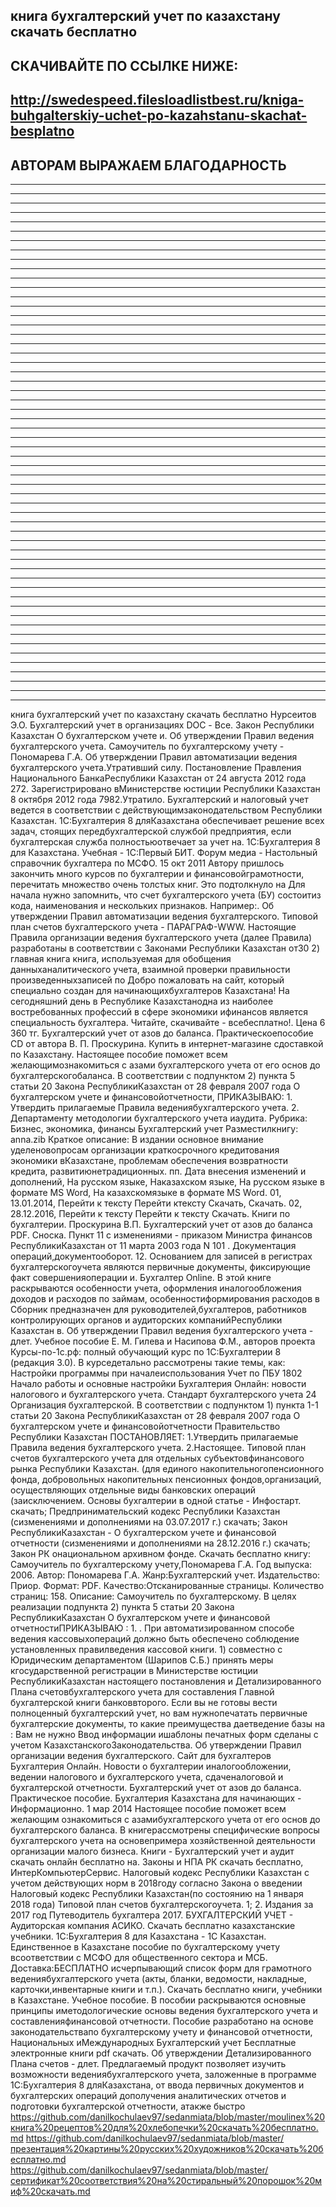 книга бухгалтерский учет по казахстану скачать бесплатно
--------------------------------------------------
СКАЧИВАЙТЕ ПО ССЫЛКЕ НИЖЕ:
--------------------------------------------------
http://swedespeed.filesloadlistbest.ru/kniga-buhgalterskiy-uchet-po-kazahstanu-skachat-besplatno
--------------------------------------------------
АВТОРАМ ВЫРАЖАЕМ БЛАГОДАРНОСТЬ
--------------------------------------------------
--------------------------------------------------
--------------------------------------------------
--------------------------------------------------
--------------------------------------------------
--------------------------------------------------
--------------------------------------------------
--------------------------------------------------
--------------------------------------------------
--------------------------------------------------
--------------------------------------------------
--------------------------------------------------
--------------------------------------------------
--------------------------------------------------
--------------------------------------------------
--------------------------------------------------
--------------------------------------------------
--------------------------------------------------
--------------------------------------------------
--------------------------------------------------
--------------------------------------------------
--------------------------------------------------
--------------------------------------------------
--------------------------------------------------
--------------------------------------------------
--------------------------------------------------
--------------------------------------------------
--------------------------------------------------
--------------------------------------------------
--------------------------------------------------
--------------------------------------------------
--------------------------------------------------
--------------------------------------------------
--------------------------------------------------
--------------------------------------------------
--------------------------------------------------
--------------------------------------------------
--------------------------------------------------
--------------------------------------------------
--------------------------------------------------
--------------------------------------------------
--------------------------------------------------
--------------------------------------------------
--------------------------------------------------
--------------------------------------------------
--------------------------------------------------
--------------------------------------------------
--------------------------------------------------
--------------------------------------------------
--------------------------------------------------
--------------------------------------------------
--------------------------------------------------
--------------------------------------------------
--------------------------------------------------
--------------------------------------------------
--------------------------------------------------
--------------------------------------------------
книга бухгалтерский учет по казахстану скачать бесплатно Нурсеитов Э.О. Бухгалтерский учет в организациях DOC - Все. Закон Республики Казахстан О бухгалтерском учете и. Об утверждении Правил ведения бухгалтерского учета. Самоучитель по бухгалтерскому учету - Пономарева Г.А. Об утверждении Правил автоматизации ведения бухгалтерского учета.Утративший силу. Постановление Правления Национального БанкаРеспублики Казахстан от 24 августа 2012 года  272. Зарегистрировано вМинистерстве юстиции Республики Казахстан 8 октября 2012 года  7982.Утратило. Бухгалтерский и налоговый учет ведется в соответствии с действующимзаконодательством Республики Казахстан. 1С:Бухгалтерия 8 дляКазахстана обеспечивает решение всех задач, стоящих передбухгалтерской службой предприятия, если бухгалтерская служба полностьюотвечает за учет на. 1С:Бухгалтерия 8 для Казахстана. Учебная  - 1С:Первый БИТ. Форум медиа - Настольный справочник бухгалтера по МСФО. 15 окт 2011  Автору пришлось закончить много курсов по бухгалтерии и финансовойграмотности, перечитать множество очень толстых книг. Это подтолкнуло на Для начала нужно запомнить, что счет бухгалтерского учета (БУ) состоитиз кода, наименования и нескольких признаков. Например:. Об утверждении Правил автоматизации ведения бухгалтерского. Типовой план счетов бухгалтерского учета - ПАРАГРАФ-WWW. Настоящие Правила организации ведения бухгалтерского учета (далее Правила) разработаны в соответствии с Законами Республики Казахстан от30  2) главная книга  книга, используемая для обобщения данныханалитического учета, взаимной проверки правильности произведенныхзаписей по
Добро пожаловать на сайт, который специально создан для начинающихбухгалтеров Казахстана!  На сегодняшний день в Республике Казахстанодна из наиболее востребованных профессий в сфере экономики ифинансов является специальность бухгалтера.  Читайте, скачивайте - всебесплатно!. Цена 6 360 тг. Бухгалтерский учет от азов до баланса. Практическоепособие  CD от автора В. П. Проскурина. Купить в интернет-магазине сдоставкой по Казахстану. Настоящее пособие поможет всем желающимознакомиться с азами бухгалтерского учета от его основ до бухгалтерскогобаланса. В соответствии с подпунктом 2) пункта 5 статьи 20 Закона РеспубликиКазахстан от 28 февраля 2007 года О бухгалтерском учете и финансовойотчетности, ПРИКАЗЫВАЮ: 1. Утвердить прилагаемые Правила ведениябухгалтерского учета. 2. Департаменту методологии бухгалтерского учета иаудита. Рубрика: Бизнес, экономика, финансы  Бухгалтерский учет  Разместилкнигу: anna.zib  Краткое описание: В издании основное внимание уделеновопросам организации краткосрочного кредитования экономики вКазахстане, проблемам обеспечения возвратности кредита, развитиюнетрадиционных. пп. Дата внесения изменений и дополнений, На русском языке, Наказахском языке, На русском языке в формате MS Word, На казахскомязыке в формате MS Word. 01, 13.01.2014, Перейти к тексту  Перейти ктексту  Скачать, Скачать. 02, 28.12.2016, Перейти к тексту  Перейти к тексту Скачать. Книги по бухгалтерии. Проскурина В.П. Бухгалтерский учет от азов до баланса PDF. Сноска. Пункт 11 с изменениями - приказом Министра финансов РеспубликиКазахстан от 11 марта 2003 года N 101 . Документация операций,документооборот. 12. Основанием для записей в регистрах бухгалтерскогоучета являются первичные документы, фиксирующие факт совершенияоперации и. Бухгалтер Online. В этой книге раскрываются особенности учета, оформления иналогообложения доходов и расходов по займам, особенностиформирования расходов в  Сборник предназначен для руководителей,бухгалтеров, работников контролирующих органов и аудиторских компанийРеспублики Казахстан в. Об утверждении Правил ведения бухгалтерского учета - длет. Учебное пособие Е. М. Гилева и Насипова Ф.М., авторов проекта Курсы-по-1с.рф: полный обучающий курс по 1С:Бухгалтерии 8 (редакция 3.0). В курседетально рассмотрены такие темы, как: Настройки программы при началеиспользования Учет по ПБУ 1802 Начало работы и основные настройки
Бухгалтерия Онлайн: новости налогового и бухгалтерского учета. Стандарт бухгалтерского учета 24 Организация бухгалтерской. В соответствии с подпунктом 1) пункта 1-1 статьи 20 Закона РеспубликиКазахстан от 28 февраля 2007 года О бухгалтерском учете и финансовойотчетности Правительство Республики Казахстан ПОСТАНОВЛЯЕТ: 1.Утвердить прилагаемые Правила ведения бухгалтерского учета. 2.Настоящее. Типовой план счетов бухгалтерского учета для отдельных субъектовфинансового рынка Республики Казахстан. (для единого накопительногопенсионного фонда, добровольных накопительных пенсионных фондов,организаций, осуществляющих отдельные виды банковских операций (заисключением. Основы бухгалтерии в одной статье - Инфостарт. скачать; Предпринимательский кодекс Республики Казахстан (сизменениями и дополнениями на 03.07.2017 г.)  скачать; Закон РеспубликиКазахстан - О бухгалтерском учете и финансовой отчетности (сизменениями и дополнениями на 28.12.2016 г.) скачать; Закон РК онациональном архивном фонде. Скачать бесплатно книгу: Самоучитель по бухгалтерскому учету,Пономарева Г.А. Год выпуска: 2006. Автор: Пономарева Г.А. Жанр:Бухгалтерский учет. Издательство: Приор. Формат: PDF. Качество:Отсканированные страницы. Количество страниц: 158. Описание: Самоучитель по бухгалтерскому. В целях реализации подпункта 2) пункта 5 статьи 20 Закона РеспубликиКазахстан О бухгалтерском учете и финансовой отчетностиПРИКАЗЫВАЮ : 1. . При автоматизированном способе ведения кассовыхопераций должно быть обеспечено соблюдение установленных правилведения кассовой книги. 1) совместно с Юридическим департаментом (Шарипов С.Б.) принять меры кгосударственной регистрации в Министерстве юстиции РеспубликиКазахстан настоящего постановления и Детализированного Плана счетовбухгалтерского учета для составления Главной бухгалтерской книги банковвторого. Если вы не готовы вести полноценный бухгалтерский учет, но вам нужнопечатать первичные бухгалтерские документы, то какие преимущества даетведение базы на : Вам не нужно  Ввод информации ишаблоны печатных форм сделаны с учетом КазахстанскогоЗаконодательства. Об утверждении Правил организации ведения бухгалтерского. Сайт для бухгалтеров Бухгалтерия Онлайн. Новости о бухгалтерии иналогообложении, ведении налогового и бухгалтерского учета, сдаченалоговой и бухгалтерской отчетности.
Бухгалтерский учет от азов до баланса. Практическое пособие. Бухгалтерия Казахстана для начинающих - Информационно. 1 мар 2014  Настоящее пособие поможет всем желающим ознакомиться с азамибухгалтерского учета от его основ до бухгалтерского баланса.  В книгерассмотрены специфические вопросы бухгалтерского учета на основепримера хозяйственной деятельности организации малого бизнеса. Книги - Бухгалтерский учет и аудит скачать онлайн бесплатно на. Законы и НПА РК скачать бесплатно, ИнтерКомпьютерСервис. Налоговый кодекс Республики Казахстан с учетом действующих норм в 2018году согласно Закона о введении  Налоговый кодекс Республики Казахстан(по состоянию на 1 января 2018 года)  Типовой план счетов бухгалтерскогоучета. 1; 2. Издания за 2017 год  Путеводитель бухгалтера  2017. БУХГАЛТЕРСКИЙ УЧЕТ - Аудиторская компания АСИКО. Скачать бесплатно казахстанские учебники. 1С:Бухгалтерия 8 для Казахстана - 1С Казахстан. Единственное в Казахстане пособие по бухгалтерскому учету всоответствии с МСФО для общественного сектора и МСБ.  Доставка:БЕСПЛАТНО  исчерпывающий список форм для грамотного ведениябухгалтерского учета (акты, бланки, ведомости, накладные, карточки,инвентарные книги и т.п.). Скачать бесплатно книги, учебники в Казахстане. Учебное пособие. В пособии раскрываются основные принципы иметодологические основы ведения бухгалтерского учета и составленияфинансовой отчетности. Пособие разработано на основе законодательствапо бухгалтерскому учету и финансовой отчетности, Национальных иМеждународных
Бухгалтерский учет  Бесплатные электронные книги pdf скачать. Об утверждении Детализированного Плана счетов  - длет. Предлагаемый продукт позволяет изучить возможности ведениябухгалтерского учета, заложенные в программе 1С:Бухгалтерия 8 дляКазахстана, от ввода первичных документов и бухгалтерских операций дополучения аналитических отчетов и подготовки бухгалтерской отчетности, атакже быстро
https://github.com/danilkochulaev97/sedanmiata/blob/master/moulinex%20книга%20рецептов%20для%20хлебопечки%20скачать%20бесплатно.md
https://github.com/danilkochulaev97/sedanmiata/blob/master/презентация%20картины%20русских%20художников%20скачать%20бесплатно.md
https://github.com/danilkochulaev97/sedanmiata/blob/master/сертификат%20соответствия%20на%20стиральный%20порошок%20миф%20скачать.md